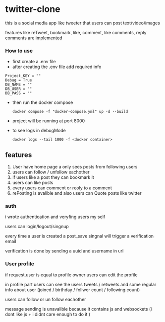 # twitter-clone
this is a social media app like tweeter that users can post text/video/images

features like reTweet, bookmark, like, comment, like comments, reply comments are implemented

### How to use 
- first create a .env file
- after creating the .env file add required info
```
Project_KEY = ""
Debug = True 
DB_NAME = ""
DB_USER = ""
DB_PASS = ""
```
- then run the docker compose

      docker compose -f "docker-compose.yml" up -d --build
- project will be running at port 8000
- to see logs in debugMode

      docker logs --tail 1000 -f <docker container>

## features
1) User have home page a only sees posts from following users
2) users can follow / unfollow eachother
3) if users like a post they can bookmark it
4) users can like posts
5) every users can comment or reoly to a comment
6) rePosting is avalible and also users can Quote posts like twitter

### auth
i wrote authentication and veryfing users my self

users can login/logout/singnup 

every time a user is created a post_save singnal will trigger a verification email

verification is done by sending a uuid and username in url

### User profile 
if request.user is equal to profile owner users can edit the profile

in profile part users can see the users tweets / retweets and some regular info about user (joined / birthday / follwer count / following count)

users can follow or un follow eachother 

message sending is unavalible because it contains js and websockets (i dont like js + i didnt care enough to do it )

